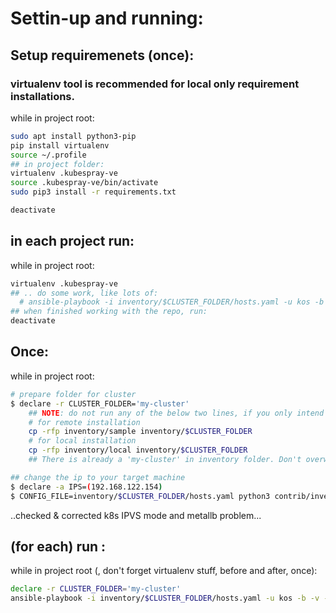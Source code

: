 # Settin-up and running:

## Setup requiremenets (once):
### virtualenv tool is recommended for local only requirement installations.
while in project root:
```bash
sudo apt install python3-pip
pip install virtualenv
source ~/.profile
## in project folder:
virtualenv .kubespray-ve
source .kubespray-ve/bin/activate
sudo pip3 install -r requirements.txt

deactivate
```

## in each project run:
while in project root:

```bash
virtualenv .kubespray-ve
## .. do some work, like lots of: 
  # ansible-playbook -i inventory/$CLUSTER_FOLDER/hosts.yaml -u kos -b -v --private-key=~/.ssh/id_rsa cluster.yml 2>&1 | tee ansible_run_01-out.tx
## when finished working with the repo, run:
deactivate
```

## Once:
while in project root:
```bash
# prepare folder for cluster
$ declare -r CLUSTER_FOLDER='my-cluster'
    ## NOTE: do not run any of the below two lines, if you only intend to work on 'my-cluster'.
    # for remote installation
    cp -rfp inventory/sample inventory/$CLUSTER_FOLDER
    # for local installation
    cp -rfp inventory/local inventory/$CLUSTER_FOLDER
    ## There is already a 'my-cluster' in inventory folder. Don't overwrite it!!!

## change the ip to your target machine
$ declare -a IPS=(192.168.122.154)
$ CONFIG_FILE=inventory/$CLUSTER_FOLDER/hosts.yaml python3 contrib/inventory_builder/inventory.py ${IPS[@]}
```

..checked & corrected k8s IPVS mode and metallb problem...

## (for each) run :
while in project root (, don't forget virtualenv stuff, before and after, once):
```bash
declare -r CLUSTER_FOLDER='my-cluster'
ansible-playbook -i inventory/$CLUSTER_FOLDER/hosts.yaml -u kos -b -v --private-key=~/.ssh/id_rsa cluster.yml 2>&1 | tee setup/ansible-run-01.log
```
